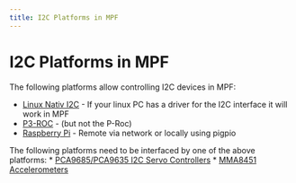 ```yaml
---
title: I2C Platforms in MPF
---
```


# I2C Platforms in MPF


The following platforms allow controlling I2C devices in MPF:

* [Linux Nativ I2C](smbus.md) - If your linux PC has a driver for the I2C interface it will work in MPF
* [P3-ROC](multimorphic/index.md) - (but not the P-Roc)
* [Raspberry Pi](rpi.md) - Remote via network or locally using pigpio

The following platforms need to be interfaced by one of the above
platforms: \*
[PCA9685/PCA9635 I2C Servo Controllers](i2c_servo.md) \*
[MMA8451 Accelerometers](mma8451.md)
